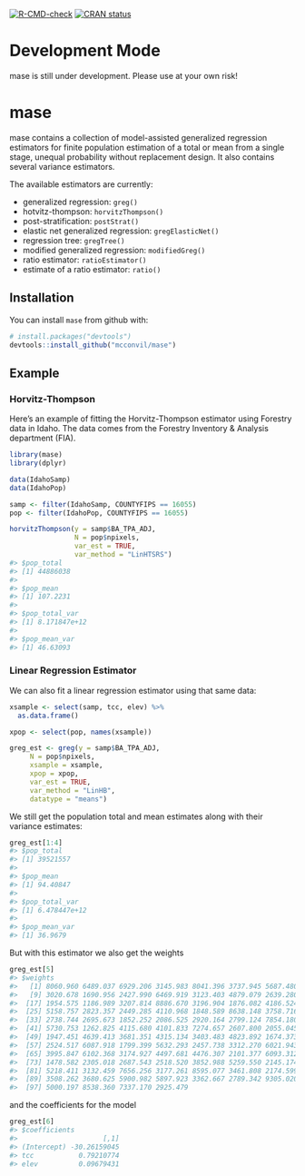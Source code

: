 
<!-- README.md is generated from README.Rmd. Please edit that file -->

<!-- badges: start -->
[![R-CMD-check](https://github.com/mcconvil/mase/actions/workflows/R-CMD-check.yaml/badge.svg)](https://github.com/mcconvil/mase/actions/workflows/R-CMD-check.yaml)
[![CRAN
status](https://www.r-pkg.org/badges/version/mase)](https://CRAN.R-project.org/package=mase)
<!-- badges: end -->

# Development Mode

mase is still under development. Please use at your own risk!

# mase

mase contains a collection of model-assisted generalized regression
estimators for finite population estimation of a total or mean from a
single stage, unequal probability without replacement design. It also
contains several variance estimators.

The available estimators are currently:

- generalized regression: `greg()`
- hotvitz-thompson: `horvitzThompson()`
- post-stratification: `postStrat()`
- elastic net generalized regression: `gregElasticNet()`
- regression tree: `gregTree()`
- modified generalized regression: `modifiedGreg()`
- ratio estimator: `ratioEstimator()`
- estimate of a ratio estimator: `ratio()`

## Installation

You can install `mase` from github with:

``` r
# install.packages("devtools")
devtools::install_github("mcconvil/mase")
```

## Example

### Horvitz-Thompson

Here’s an example of fitting the Horvitz-Thompson estimator using
Forestry data in Idaho. The data comes from the Forestry Inventory &
Analysis department (FIA).

``` r
library(mase)
library(dplyr)

data(IdahoSamp)
data(IdahoPop)

samp <- filter(IdahoSamp, COUNTYFIPS == 16055) 
pop <- filter(IdahoPop, COUNTYFIPS == 16055) 

horvitzThompson(y = samp$BA_TPA_ADJ,
                N = pop$npixels,
                var_est = TRUE,
                var_method = "LinHTSRS")
#> $pop_total
#> [1] 44886038
#> 
#> $pop_mean
#> [1] 107.2231
#> 
#> $pop_total_var
#> [1] 8.171847e+12
#> 
#> $pop_mean_var
#> [1] 46.63093
```

### Linear Regression Estimator

We can also fit a linear regression estimator using that same data:

``` r
xsample <- select(samp, tcc, elev) %>%
  as.data.frame()

xpop <- select(pop, names(xsample))

greg_est <- greg(y = samp$BA_TPA_ADJ,
     N = pop$npixels,
     xsample = xsample,
     xpop = xpop,
     var_est = TRUE,
     var_method = "LinHB",
     datatype = "means")
```

We still get the population total and mean estimates along with their
variance estimates:

``` r
greg_est[1:4]
#> $pop_total
#> [1] 39521557
#> 
#> $pop_mean
#> [1] 94.40847
#> 
#> $pop_total_var
#> [1] 6.478447e+12
#> 
#> $pop_mean_var
#> [1] 36.9679
```

But with this estimator we also get the weights

``` r
greg_est[5]
#> $weights
#>   [1] 8060.960 6489.037 6929.206 3145.983 8041.396 3737.945 5687.480 3577.979
#>   [9] 3020.678 1690.956 2427.990 6469.919 3123.403 4879.079 2639.280 2624.305
#>  [17] 1954.575 1186.989 3207.814 8886.670 3196.904 1876.082 4186.524 3406.140
#>  [25] 5158.757 2823.357 2449.285 4110.968 1848.589 8638.148 3758.716 4917.963
#>  [33] 2738.744 2695.673 1852.252 2086.525 2920.164 2799.124 7854.180 4707.118
#>  [41] 5730.753 1262.825 4115.680 4101.833 7274.657 2607.800 2055.045 2659.727
#>  [49] 1947.451 4639.413 3681.351 4315.134 3403.483 4823.892 1674.373 7991.121
#>  [57] 2524.517 6087.918 1799.399 5632.293 2457.738 3312.270 6021.943 5538.423
#>  [65] 3995.847 6102.368 3174.927 4497.681 4476.307 2101.377 6093.312 5503.605
#>  [73] 1478.582 2305.018 2687.543 2518.520 3852.988 5259.550 2145.174 5314.536
#>  [81] 5218.411 3132.459 7656.256 3177.261 8595.077 3461.808 2174.599 2428.715
#>  [89] 3508.262 3680.625 5900.982 5897.923 3362.667 2789.342 9305.020 5559.150
#>  [97] 5000.197 8538.360 7337.170 2925.479
```

and the coefficients for the model

``` r
greg_est[6]
#> $coefficients
#>                     [,1]
#> (Intercept) -30.26159045
#> tcc           0.79210774
#> elev          0.09679431
```
